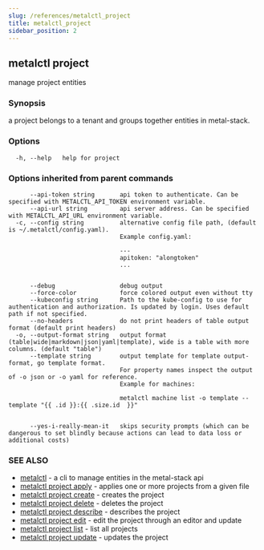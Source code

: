 ```yaml
---
slug: /references/metalctl_project
title: metalctl_project
sidebar_position: 2
---
```


## metalctl project

manage project entities

### Synopsis

a project belongs to a tenant and groups together entities in metal-stack.

### Options

```
  -h, --help   help for project
```

### Options inherited from parent commands

```
      --api-token string       api token to authenticate. Can be specified with METALCTL_API_TOKEN environment variable.
      --api-url string         api server address. Can be specified with METALCTL_API_URL environment variable.
  -c, --config string          alternative config file path, (default is ~/.metalctl/config.yaml).
                               Example config.yaml:
                               
                               ---
                               apitoken: "alongtoken"
                               ...
                               
                               
      --debug                  debug output
      --force-color            force colored output even without tty
      --kubeconfig string      Path to the kube-config to use for authentication and authorization. Is updated by login. Uses default path if not specified.
      --no-headers             do not print headers of table output format (default print headers)
  -o, --output-format string   output format (table|wide|markdown|json|yaml|template), wide is a table with more columns. (default "table")
      --template string        output template for template output-format, go template format.
                               For property names inspect the output of -o json or -o yaml for reference.
                               Example for machines:
                               
                               metalctl machine list -o template --template "{{ .id }}:{{ .size.id  }}"
                               
                               
      --yes-i-really-mean-it   skips security prompts (which can be dangerous to set blindly because actions can lead to data loss or additional costs)
```

### SEE ALSO

* [metalctl](./metalctl.md)	 - a cli to manage entities in the metal-stack api
* [metalctl project apply](./metalctl_project_apply.md)	 - applies one or more projects from a given file
* [metalctl project create](./metalctl_project_create.md)	 - creates the project
* [metalctl project delete](./metalctl_project_delete.md)	 - deletes the project
* [metalctl project describe](./metalctl_project_describe.md)	 - describes the project
* [metalctl project edit](./metalctl_project_edit.md)	 - edit the project through an editor and update
* [metalctl project list](./metalctl_project_list.md)	 - list all projects
* [metalctl project update](./metalctl_project_update.md)	 - updates the project

